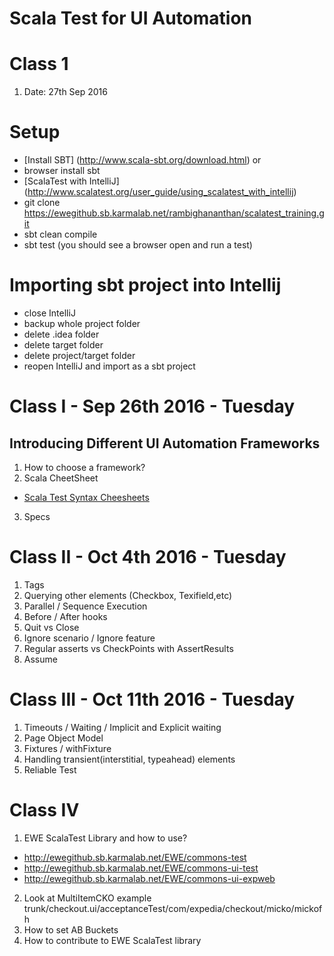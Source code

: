 # Scala Test for UI Automation

# Class 1
1. Date: 27th Sep 2016

# Setup

 - [Install SBT] (http://www.scala-sbt.org/download.html) or
 - browser install sbt
 - [ScalaTest with IntelliJ] (http://www.scalatest.org/user_guide/using_scalatest_with_intellij)
 - git clone https://ewegithub.sb.karmalab.net/rambighananthan/scalatest_training.git
 - sbt clean compile
 - sbt test (you should see a browser open and run a test)

# Importing sbt project into Intellij
- close IntelliJ
- backup whole project folder
- delete .idea folder
- delete target folder
- delete project/target folder
- reopen IntelliJ and import as a sbt project

# Class I - Sep 26th 2016 - Tuesday
## Introducing Different UI Automation Frameworks
1. How to choose a framework?
2. Scala CheetSheet
* [Scala Test Syntax Cheesheets](http://docs.scala-lang.org/cheatsheets/)
3. Specs

# Class II - Oct 4th 2016 - Tuesday
1. Tags
2. Querying other elements (Checkbox, Texifield,etc)
3. Parallel / Sequence Execution
4. Before / After hooks
5. Quit vs Close
6. Ignore scenario / Ignore feature
7. Regular asserts vs CheckPoints with AssertResults
8. Assume

# Class III - Oct 11th 2016 - Tuesday
1. Timeouts / Waiting / Implicit and Explicit waiting
2. Page Object Model
3. Fixtures / withFixture
4. Handling transient(interstitial, typeahead) elements
5. Reliable Test 
 
# Class IV
1. EWE ScalaTest Library and how to use?
  - http://ewegithub.sb.karmalab.net/EWE/commons-test
  - http://ewegithub.sb.karmalab.net/EWE/commons-ui-test
  - http://ewegithub.sb.karmalab.net/EWE/commons-ui-expweb
2. Look at MultiItemCKO example trunk/checkout.ui/acceptanceTest/com/expedia/checkout/micko/mickofh
3. How to set AB Buckets
2. How to contribute to EWE ScalaTest library
  
